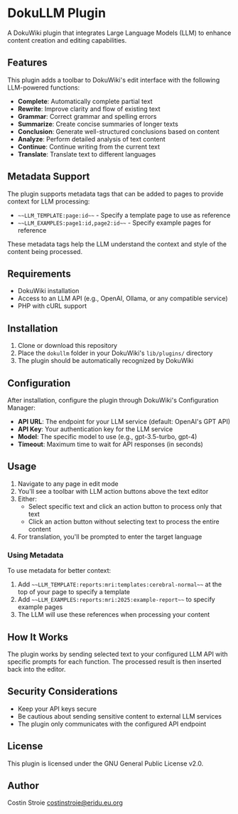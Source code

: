 # DokuLLM Plugin

A DokuWiki plugin that integrates Large Language Models (LLM) to enhance content creation and editing capabilities.

## Features

This plugin adds a toolbar to DokuWiki's edit interface with the following LLM-powered functions:

- **Complete**: Automatically complete partial text
- **Rewrite**: Improve clarity and flow of existing text
- **Grammar**: Correct grammar and spelling errors
- **Summarize**: Create concise summaries of longer texts
- **Conclusion**: Generate well-structured conclusions based on content
- **Analyze**: Perform detailed analysis of text content
- **Continue**: Continue writing from the current text
- **Translate**: Translate text to different languages

## Metadata Support

The plugin supports metadata tags that can be added to pages to provide context for LLM processing:

- `~~LLM_TEMPLATE:page:id~~` - Specify a template page to use as reference
- `~~LLM_EXAMPLES:page1:id,page2:id~~` - Specify example pages for reference

These metadata tags help the LLM understand the context and style of the content being processed.

## Requirements

- DokuWiki installation
- Access to an LLM API (e.g., OpenAI, Ollama, or any compatible service)
- PHP with cURL support

## Installation

1. Clone or download this repository
2. Place the `dokullm` folder in your DokuWiki's `lib/plugins/` directory
3. The plugin should be automatically recognized by DokuWiki

## Configuration

After installation, configure the plugin through DokuWiki's Configuration Manager:

- **API URL**: The endpoint for your LLM service (default: OpenAI's GPT API)
- **API Key**: Your authentication key for the LLM service
- **Model**: The specific model to use (e.g., gpt-3.5-turbo, gpt-4)
- **Timeout**: Maximum time to wait for API responses (in seconds)

## Usage

1. Navigate to any page in edit mode
2. You'll see a toolbar with LLM action buttons above the text editor
3. Either:
   - Select specific text and click an action button to process only that text
   - Click an action button without selecting text to process the entire content
4. For translation, you'll be prompted to enter the target language

### Using Metadata

To use metadata for better context:

1. Add `~~LLM_TEMPLATE:reports:mri:templates:cerebral-normal~~` at the top of your page to specify a template
2. Add `~~LLM_EXAMPLES:reports:mri:2025:example-report~~` to specify example pages
3. The LLM will use these references when processing your content

## How It Works

The plugin works by sending selected text to your configured LLM API with specific prompts for each function. The processed result is then inserted back into the editor.

## Security Considerations

- Keep your API keys secure
- Be cautious about sending sensitive content to external LLM services
- The plugin only communicates with the configured API endpoint

## License

This plugin is licensed under the GNU General Public License v2.0.

## Author

Costin Stroie <costinstroie@eridu.eu.org>
